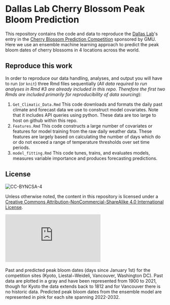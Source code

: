 # Dallas Lab Cherry Blossom Peak Bloom Prediction

This repository contains the code and data to reproduce the [Dallas Lab](https://taddallas.github.io/)'s entry in the [Cherry Blossom Prediction Competition](https://competition.statistics.gmu.edu) sponsored by GMU. Here we use an ensemble machine learning approach to predict the peak bloom dates of cherry blossoms in 4 locations across the world.

## Reproduce this work

In order to reproduce our data handling, analyses, and output you will have to run (or `knit`) three Rmd files sequentially (_All data required to run analyses in Rmd #3 are already included in this repo. Therefore the first two Rmds are included primarily for reproducibility of data sourcing_):

1. `Get_Climatic_Data.Rmd` This code downloads and formats the daily past climate and forecast data we use to construct model covariates. Note that it includes API queries using python. These data are too large to host on github within this repo.
2. `Features.Rmd` This code constructs a large number of covariates or features for model training from the raw daily weather data. These features are largely based on calculating the number of days which do or do not exceed a range of temperature thresholds over set time periods.
3. `model_fitting.Rmd` This code tunes, trains, and evaluates models, measures variable importance and produces forecasting predictions.

## License

![CC-BYNCSA-4](https://i.creativecommons.org/l/by-nc-sa/4.0/88x31.png)

Unless otherwise noted, the content in this repository is licensed under a [Creative Commons Attribution-NonCommercial-ShareAlike 4.0 International License](http://creativecommons.org/licenses/by-nc-sa/4.0/).

![Past and predicted peak bloom dates (days since January 1st) for the competition sites (Kyoto, Liestal−Weideli, Vancouver, Washington DC). Past data are plotted in a gray and have been represented from 1900 to 2021, though for Kyoto the data extends back to 1812 and for Vancouver there is no historic data. Predicted peak bloom dates from the ensemble model are represented in pink for each site spanning 2022-2032.](https://raw.githubusercontent.com/dallasLab/peak-bloom-prediction/main/figures/time_seriesPlot.pdf)

Past and predicted peak bloom dates (days since January 1st) for the competition sites (Kyoto, Liestal−Weideli, Vancouver, Washington DC). Past data are plotted in a gray and have been represented from 1900 to 2021, though for Kyoto the data extends back to 1812 and for Vancouver there is no historic data. Predicted peak bloom dates from the ensemble model are represented in pink for each site spanning 2022-2032.
